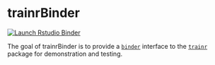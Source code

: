
# trainrBinder

<!-- badges: start -->
[![Launch Rstudio Binder](http://mybinder.org/badge_logo.svg)](https://mybinder.org/v2/gh/ericwburden/trainrBinder/main?urlpath=rstudio)
<!-- badges: end -->

The goal of trainrBinder is to provide a [`binder`](https://mybinder.org/) interface to the [`trainr`](https://github.com/ericwburden/trainr) package for demonstration and testing.

